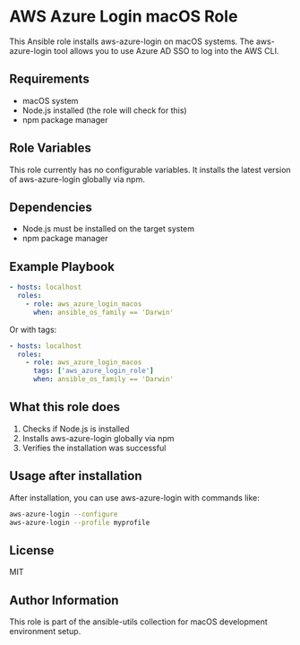AWS Azure Login macOS Role
========================

This Ansible role installs aws-azure-login on macOS systems. The aws-azure-login tool allows you to use Azure AD SSO to log into the AWS CLI.

Requirements
------------

- macOS system
- Node.js installed (the role will check for this)
- npm package manager

Role Variables
--------------

This role currently has no configurable variables. It installs the latest version of aws-azure-login globally via npm.

Dependencies
------------

- Node.js must be installed on the target system
- npm package manager

Example Playbook
----------------

```yaml
- hosts: localhost
  roles:
    - role: aws_azure_login_macos
      when: ansible_os_family == 'Darwin'
```

Or with tags:

```yaml
- hosts: localhost
  roles:
    - role: aws_azure_login_macos
      tags: ['aws_azure_login_role']
      when: ansible_os_family == 'Darwin'
```

What this role does
-------------------

1. Checks if Node.js is installed
2. Installs aws-azure-login globally via npm
3. Verifies the installation was successful

Usage after installation
------------------------

After installation, you can use aws-azure-login with commands like:

```bash
aws-azure-login --configure
aws-azure-login --profile myprofile
```

License
-------

MIT

Author Information
------------------

This role is part of the ansible-utils collection for macOS development environment setup.
